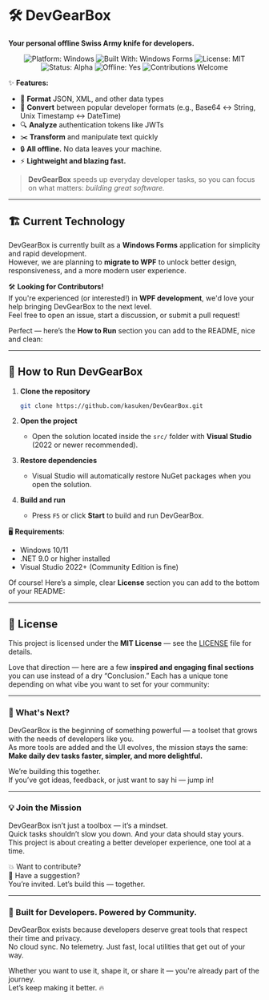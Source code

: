# 🛠️ DevGearBox

**Your personal offline Swiss Army knife for developers.**

<p align="center"> <img src="https://img.shields.io/badge/Platform-Windows-blue" alt="Platform: Windows" /> <img src="https://img.shields.io/badge/Built%20With-Windows%20Forms-lightgrey" alt="Built With: Windows Forms" /> <img src="https://img.shields.io/badge/License-MIT-green" alt="License: MIT" /> <img src="https://img.shields.io/badge/Status-Alpha-orange" alt="Status: Alpha" /> <img src="https://img.shields.io/badge/Offline-Yes-success" alt="Offline: Yes" /> <img src="https://img.shields.io/badge/Contributions-Welcome-brightgreen" alt="Contributions Welcome" /> </p>

✨ **Features:**
- 🧹 **Format** JSON, XML, and other data types  
- 🔄 **Convert** between popular developer formats (e.g., Base64 ↔ String, Unix Timestamp ↔ DateTime)  
- 🔍 **Analyze** authentication tokens like JWTs  
- ✂️ **Transform** and manipulate text quickly  
- 🔒 **All offline.** No data leaves your machine.  
- ⚡ **Lightweight and blazing fast.**

> **DevGearBox** speeds up everyday developer tasks, so you can focus on what matters: *building great software.*

---

## 🏗️ Current Technology

DevGearBox is currently built as a **Windows Forms** application for simplicity and rapid development.  
However, we are planning to **migrate to WPF** to unlock better design, responsiveness, and a more modern user experience.

🛠️ **Looking for Contributors!**  
If you're experienced (or interested!) in **WPF development**, we'd love your help bringing DevGearBox to the next level.  
Feel free to open an issue, start a discussion, or submit a pull request!

Perfect — here’s the **How to Run** section you can add to the README, nice and clean:

---

## 🚀 How to Run DevGearBox

1. **Clone the repository**
   ```bash
   git clone https://github.com/kasuken/DevGearBox.git
   ```

2. **Open the project**
   - Open the solution located inside the `src/` folder with **Visual Studio** (2022 or newer recommended).

3. **Restore dependencies**
   - Visual Studio will automatically restore NuGet packages when you open the solution.

4. **Build and run**
   - Press `F5` or click **Start** to build and run DevGearBox.

🖥️ **Requirements**:
- Windows 10/11
- .NET 9.0 or higher installed
- Visual Studio 2022+ (Community Edition is fine)

Of course! Here’s a simple, clear **License** section you can add to the bottom of your README:

---

## 📄 License

This project is licensed under the **MIT License** — see the [LICENSE](LICENSE) file for details.

Love that direction — here are a few **inspired and engaging final sections** you can use instead of a dry “Conclusion.” Each has a unique tone depending on what vibe you want to set for your community:

---

### 🌱 What's Next?

DevGearBox is the beginning of something powerful — a toolset that grows with the needs of developers like you.  
As more tools are added and the UI evolves, the mission stays the same:  
**Make daily dev tasks faster, simpler, and more delightful.**

We’re building this together.  
If you’ve got ideas, feedback, or just want to say hi — jump in!

---

### 💡 Join the Mission

DevGearBox isn’t just a toolbox — it’s a mindset.  
Quick tasks shouldn’t slow you down. And your data should stay yours.  
This project is about creating a better developer experience, one tool at a time.

💥 Want to contribute?  
💬 Have a suggestion?  
You’re invited. Let’s build this — together.

---

### 🚧 Built for Developers. Powered by Community.

DevGearBox exists because developers deserve great tools that respect their time and privacy.  
No cloud sync. No telemetry. Just fast, local utilities that get out of your way.

Whether you want to use it, shape it, or share it — you're already part of the journey.  
Let’s keep making it better. 🔥
